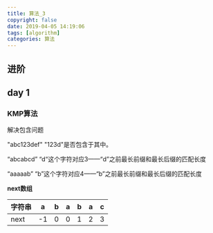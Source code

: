 ```yaml
---
title: 算法_3
copyright: false
date: 2019-04-05 14:19:06
tags: [algorithm]
categories: 算法
---
```


## 进阶

## day 1

### KMP算法

解决包含问题

"abc123def" "123d"是否包含于其中。

“abcabcd” “d“这个字符对应3——“d”之前最长前缀和最长后缀的匹配长度

“aaaaab” “b”这个字符对应4——“b”之前最长前缀和最长后缀的匹配长度

**next数组**

| 字符串 | a    | b    | a    | b    | a    | c    |
| ------ | ---- | ---- | ---- | ---- | ---- | ---- |
| next   | -1   | 0    | 0    | 1    | 2    | 3    |

### 